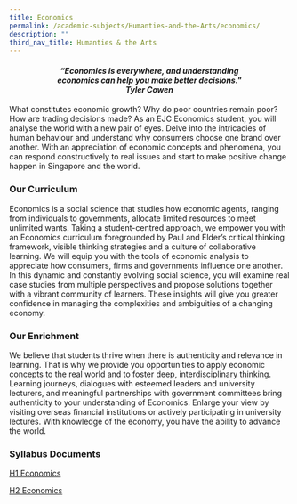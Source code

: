 ```yaml
---
title: Economics
permalink: /academic-subjects/Humanties-and-the-Arts/economics/
description: ""
third_nav_title: Humanties & the Arts
---
```

<center><h4><em>“Economics is everywhere, and understanding<br>economics can help you make better decisions."<br><b>Tyler Cowen</b></em></h4></center>

What constitutes economic growth? Why do poor countries remain poor? How are trading decisions made? As an EJC Economics student, you will analyse the world with a new pair of eyes. Delve into the intricacies of human behaviour and understand why consumers choose one brand over another. With an appreciation of economic concepts and phenomena, you can respond constructively to real issues and start to make positive change happen in Singapore and the world.

### Our Curriculum

Economics is a social science that studies how economic agents, ranging from individuals to governments, allocate limited resources to meet unlimited wants. Taking a student-centred approach, we empower you with an Economics curriculum foregrounded by Paul and Elder’s critical thinking framework, visible thinking strategies and a culture of collaborative learning. We will equip you with the tools of economic analysis to appreciate how consumers, firms and governments influence one another. In this dynamic and constantly evolving social science, you will examine real case studies from multiple perspectives and propose solutions together with a vibrant community of learners. These insights will give you greater confidence in managing the complexities and ambiguities of a changing economy.

### Our Enrichment

We believe that students thrive when there is authenticity and relevance in learning. That is why we provide you opportunities to apply economic concepts to the real world and to foster deep, interdisciplinary thinking. Learning journeys, dialogues with esteemed leaders and university lecturers, and meaningful partnerships with government committees bring authenticity to your understanding of Economics. Enlarge your view by visiting overseas financial institutions or actively participating in university lectures. With knowledge of the economy, you have the ability to advance the world.

### Syllabus Documents

[H1 Economics](https://www.seab.gov.sg/docs/default-source/national-examinations/syllabus/alevel/2024syllabus/8843_y24_sy.pdf)


[H2 Economics](https://www.seab.gov.sg/docs/default-source/national-examinations/syllabus/alevel/2024syllabus/9570_y24_sy.pdf)